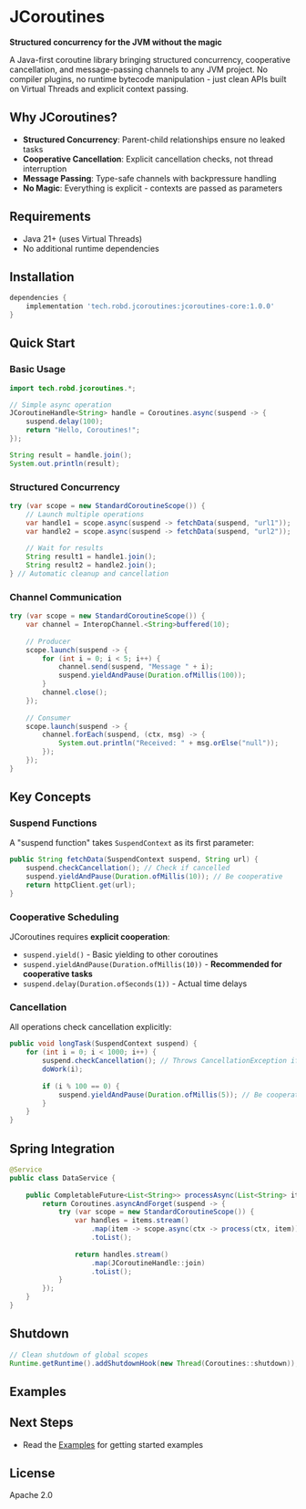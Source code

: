 # JCoroutines

**Structured concurrency for the JVM without the magic**

A Java-first coroutine library bringing structured concurrency, cooperative cancellation, and message-passing channels to any JVM project. No compiler plugins, no runtime bytecode manipulation - just clean APIs built on Virtual Threads and explicit context passing.

## Why JCoroutines?

- **Structured Concurrency**: Parent-child relationships ensure no leaked tasks
- **Cooperative Cancellation**: Explicit cancellation checks, not thread interruption
- **Message Passing**: Type-safe channels with backpressure handling
- **No Magic**: Everything is explicit - contexts are passed as parameters

## Requirements

- Java 21+ (uses Virtual Threads)
- No additional runtime dependencies

## Installation

```gradle
dependencies {
    implementation 'tech.robd.jcoroutines:jcoroutines-core:1.0.0'
}
```

## Quick Start

### Basic Usage

```java
import tech.robd.jcoroutines.*;

// Simple async operation
JCoroutineHandle<String> handle = Coroutines.async(suspend -> {
    suspend.delay(100);
    return "Hello, Coroutines!";
});

String result = handle.join();
System.out.println(result);
```

### Structured Concurrency

```java
try (var scope = new StandardCoroutineScope()) {
    // Launch multiple operations
    var handle1 = scope.async(suspend -> fetchData(suspend, "url1"));
    var handle2 = scope.async(suspend -> fetchData(suspend, "url2"));
    
    // Wait for results
    String result1 = handle1.join();
    String result2 = handle2.join();
} // Automatic cleanup and cancellation
```

### Channel Communication

```java
try (var scope = new StandardCoroutineScope()) {
    var channel = InteropChannel.<String>buffered(10);
    
    // Producer
    scope.launch(suspend -> {
        for (int i = 0; i < 5; i++) {
            channel.send(suspend, "Message " + i);
            suspend.yieldAndPause(Duration.ofMillis(100));
        }
        channel.close();
    });
    
    // Consumer
    scope.launch(suspend -> {
        channel.forEach(suspend, (ctx, msg) -> {
            System.out.println("Received: " + msg.orElse("null"));
        });
    });
}
```

## Key Concepts

### Suspend Functions
A "suspend function" takes `SuspendContext` as its first parameter:

```java
public String fetchData(SuspendContext suspend, String url) {
    suspend.checkCancellation(); // Check if cancelled
    suspend.yieldAndPause(Duration.ofMillis(10)); // Be cooperative
    return httpClient.get(url);
}
```

### Cooperative Scheduling
JCoroutines requires **explicit cooperation**:

- `suspend.yield()` - Basic yielding to other coroutines
- `suspend.yieldAndPause(Duration.ofMillis(10))` - **Recommended for cooperative tasks**
- `suspend.delay(Duration.ofSeconds(1))` - Actual time delays

### Cancellation
All operations check cancellation explicitly:

```java
public void longTask(SuspendContext suspend) {
    for (int i = 0; i < 1000; i++) {
        suspend.checkCancellation(); // Throws CancellationException if cancelled
        doWork(i);
        
        if (i % 100 == 0) {
            suspend.yieldAndPause(Duration.ofMillis(5)); // Be cooperative
        }
    }
}
```

## Spring Integration

```java
@Service
public class DataService {
    
    public CompletableFuture<List<String>> processAsync(List<String> items) {
        return Coroutines.asyncAndForget(suspend -> {
            try (var scope = new StandardCoroutineScope()) {
                var handles = items.stream()
                    .map(item -> scope.async(ctx -> process(ctx, item)))
                    .toList();
                    
                return handles.stream()
                    .map(JCoroutineHandle::join)
                    .toList();
            }
        });
    }
}
```

## Shutdown

```java
// Clean shutdown of global scopes
Runtime.getRuntime().addShutdownHook(new Thread(Coroutines::shutdown));
```

## Examples

## Next Steps

- Read the [Examples](\basic_examples.md) for getting started examples


## License

Apache 2.0